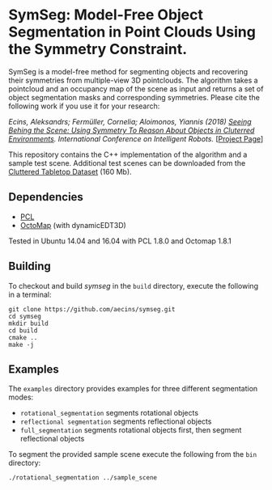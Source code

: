 # SymSeg: Model-Free Object Segmentation in Point Clouds Using the Symmetry Constraint.

SymSeg is a model-free method for segmenting objects and recovering their symmetries from multiple-view 3D pointclouds. The algorithm takes a pointcloud and an occupancy map of the scene as input and returns a set of object segmentation masks and corresponding symmetries. Please cite the following work if you use it for your research:

*Ecins, Aleksandrs; Ferm&uuml;ller, Cornelia; Aloimonos, Yiannis (2018) [Seeing Behing the Scene: Using Symmetry To Reason About Objects in Cluterred Environments](http://users.umiacs.umd.edu/~aecins/projects/symseg/symmetry_segmentation_IROS18.pdf). International Conference on Intelligent Robots.* [[Project Page](http://users.umiacs.umd.edu/~aecins/projects/symseg/)]

This repository contains the C++ implementation of the algorithm and a sample test scene. Additional test scenes can be downloaded from the [Cluttered Tabletop Dataset](http://www.umiacs.umd.edu/~aecins/projects/symseg/dataset/CTD.tar.gz) (160 Mb).

## Dependencies ##
- [PCL](https://github.com/PointCloudLibrary/pcl)
- [OctoMap](https://github.com/OctoMap/octomap) (with dynamicEDT3D)

Tested in Ubuntu 14.04 and 16.04 with PCL 1.8.0 and Octomap 1.8.1


## Building ##

To checkout and build *symseg* in the `build` directory, execute the following in a terminal:

```
git clone https://github.com/aecins/symseg.git
cd symseg
mkdir build
cd build
cmake ..
make -j
```

## Examples ##
The `examples` directory provides examples for three different segmentation modes:
- `rotational_segmentation` segments rotational objects
- `reflectional segmentation` segments reflectional objects
- `full_segmentation` segments rotational objects first, then segment reflectional objects

To segment the provided sample scene execute the following from the `bin` directory:
```
./rotational_segmentation ../sample_scene
```
